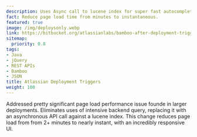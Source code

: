 ```yaml
---
description: Uses Async call to lucene index for super fast autocompletion to address performance issue loading config.
fact: Reduce page load time from minutes to instantaneous.
featured: true
image: /img/deploysonly.webp
link: https://bitbucket.org/atlassianlabs/bamboo-after-deployment-trigger/pull-requests/2/fixes-issue-2-eliminate/diff
sitemap:
  priority: 0.8
tags:
- Java
- jQuery
- REST APIs
- Bamboo
- JSON
title: Atlassian Deployment Triggers
weight: 100
---
```


Addressed pretty significant page load performance issue founde in larger deployments. Eliminates uses of intensive backend query, replacing it with an asynchronous API call against a lucene index. This change reduces page load from from 2+ minutes to nearly instant, with an incredibly responsive UI.
